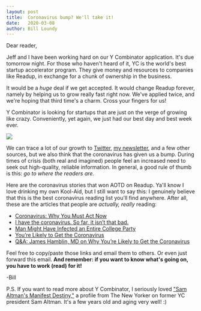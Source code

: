 ```yaml
---
layout: post
title:  Coronavirus bump? We'll take it!
date:   2020-03-08
author: Bill Loundy
---
```

<p>
Dear reader,
</p>

<p>
Jeff and I have been working hard on our Y Combinator application. It's due tomorrow night. For those who haven't heard of it, YC is the world's best startup accelerator program. They give money and resources to companies like Readup, in exchange for a chunk of ownership in the business.
</p>

<p>
It would be a <em>huge</em> deal if we get accepted. It would change Readup forever, namely by helping us to grow really fast right now. We've applied twice, and we're hoping that third time's a charm. Cross your fingers for us!
</p>

<p>
Y Combinator is looking for startups that are just on the verge of growing like crazy. Conveniently, yet again, we just had our best day and best week ever.  
</p>

<p>
<img src="http://blog.readup.com/pics/wau123.png" style="display:block;margin:0 auto;max-width:100%;">
</p>

<p>
We can trace a lot of our growth to <a href="https://twitter.com/readupdotcom">Twitter</a>, <a href="https://readup.com/comments/organizer-sandbox/coronavirus-why-you-must-act-now">my newsletter</a>, and a few other sources, but we also think that the coronavirus has given us a bump. During times of crisis (both real and imagined) people feel an increased need to seek out high-quality, reliable information. In general, a good rule of thumb is this: <em>go to where the readers are.</em>
</p>

<p>
Here are the coronavirus stories that won AOTD on Readup. Ya'll know I love drinking my own Kool-Aid, but I still want to say this: I genuinely believe that this is the best coronavirus reading list you'll find anywhere. After all, these are the articles that people are <em>actually, really</em> reading:
</p>

<p>
<ul>
<li><a href="https://readup.com/comments/organizer-sandbox/coronavirus-why-you-must-act-now">Coronavirus: Why You Must Act Now</a></li>
<li><a href="https://readup.com/comments/washingtonpost/i-have-the-coronavirus-so-far-it-isnt-that-bad">I have the coronavirus. So far, it isn’t that bad.</a></li><li><a href="https://readup.com/comments/the-cut/man-might-have-infected-an-entire-college-party">Man Might Have Infected an Entire College Party</a></li>
<li><a href="https://readup.com/comments/the-atlantic/youre-likely-to-get-the-coronavirus">You’re Likely to Get the Coronavirus</a></li>
<li><a href="https://readup.com/comments/futurism/qa-james-hamblin-md-on-why-youre-likely-to-get-the-coronavirus">Q&A: James Hamblin, MD on Why You’re Likely to Get the Coronavirus</a></li>
</ul>
</p>

<p>
Feel free to copy/paste those links and email them to others. Or even just forward this email. <strong>And remember: if you want to know what's going on, you have to work (read) for it!</strong>
</p>

<p>
-Bill
</p>

<p>
P.S. If you want to read more about Y Combinator, I seriously loved <a href="https://readup.com/read/the-new-yorker/sam-altmans-manifest-destiny">"Sam Altman's Manifest Destiny,"</a> a profile from The New Yorker on former YC president Sam Altman. It's a few years old and aging very well! :) 
</p>